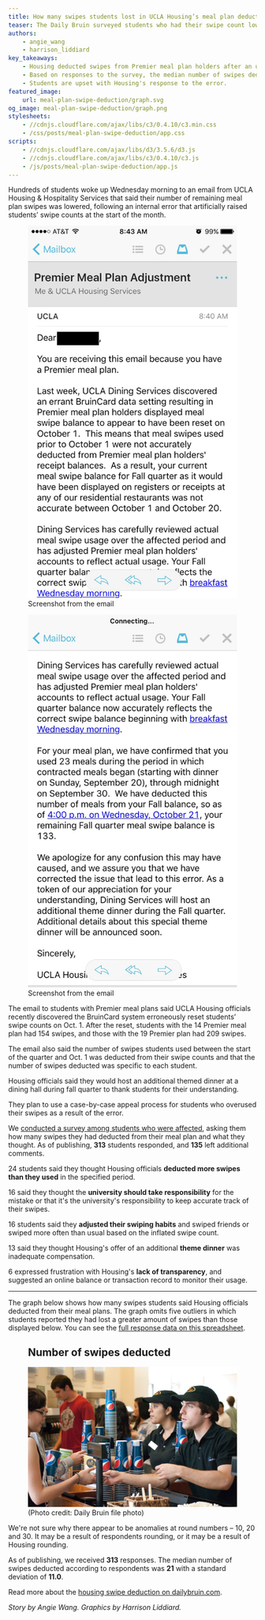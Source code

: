 ```yaml
---
title: How many swipes students lost in UCLA Housing’s meal plan deduction
teaser: The Daily Bruin surveyed students who had their swipe count lowered.
authors:
    - angie_wang
    - harrison_liddiard
key_takeaways:
    - Housing deducted swipes from Premier meal plan holders after an unintentional increase.
    - Based on responses to the survey, the median number of swipes deducted was **21**.
    - Students are upset with Housing's response to the error.
featured_image:
    url: meal-plan-swipe-deduction/graph.svg
og_image: meal-plan-swipe-deduction/graph.png
stylesheets:
    - //cdnjs.cloudflare.com/ajax/libs/c3/0.4.10/c3.min.css
    - /css/posts/meal-plan-swipe-deduction/app.css
scripts:
    - //cdnjs.cloudflare.com/ajax/libs/d3/3.5.6/d3.js
    - //cdnjs.cloudflare.com/ajax/libs/c3/0.4.10/c3.js
    - /js/posts/meal-plan-swipe-deduction/app.js
---
```


Hundreds of students woke up Wednesday morning to an email from UCLA Housing & Hospitality Services that said their number of remaining meal plan swipes was lowered, following an internal error that artificially raised students’ swipe counts at the start of the month.

<figure class="image right">
    <img src="/img/posts/meal-plan-swipe-deduction/email-screenshot-1.jpg"/>
    <figcaption>Screenshot from the email</figcaption>
</figure>

<figure class="image right">
    <img src="/img/posts/meal-plan-swipe-deduction/email-screenshot-2.jpg"/>
    <figcaption>Screenshot from the email</figcaption>
</figure>

The email to students with Premier meal plans said UCLA Housing officials recently discovered the BruinCard system erroneously reset students’ swipe counts on Oct. 1. After the reset, students with the 14 Premier meal plan had 154 swipes, and those with the 19 Premier plan had 209 swipes.

The email also said the number of swipes students used between the start of the quarter and Oct. 1 was deducted from their swipe counts and that the number of swipes deducted was specific to each student.

Housing officials said they would host an additional themed dinner at a dining hall during fall quarter to thank students for their understanding.

They plan to use a case-by-case appeal process for students who overused their swipes as a result of the error.

We [conducted a survey among students who were affected](https://docs.google.com/a/g.ucla.edu/forms/d/1R1T99kVaP13nFn_0uaNJtfRxjGp5caGrzLrgJAJeTUg/viewform?usp=send_form#start=invite), asking them how many swipes they had deducted from their meal plan and what they thought. As of publishing, **313** students responded, and **135** left additional comments.

<span class="big-number">24</span> students said they thought Housing officials **deducted more swipes than they used** in the specified period.

<span class="big-number">16</span> said they thought  the **university should take responsibility** for the mistake or that it's the university's responsibility to keep accurate track of their swipes.

<span class="big-number">16</span> students said they **adjusted their swiping habits** and swiped friends or swiped more often than usual based on the inflated swipe count.

<span class="big-number">13</span> said they thought Housing's offer of an additional **theme dinner** was inadequate compensation.

<span class="big-number">6</span> expressed frustration with Housing's **lack of transparency**, and suggested an online balance or transaction record to monitor their usage.

<hr id="visualization"/>

The graph below shows how many swipes students said Housing officials deducted from their meal plans. The graph omits five outliers in which students reported they had lost a greater amount of swipes than those displayed below. You can see the [full response data on this spreadsheet](https://docs.google.com/a/g.ucla.edu/spreadsheets/d/1HUyfwNCODB5R0a8rmIoDQb3uCpIR7F4T5B-DP1sWBRA/edit?usp=sharing).

<figure class="chart-container">
    <h2>Number of swipes deducted</h2>
    <div class="chart" id="distribution-chart"></div>
</figure>

<figure class="image right">
    <img src="/img/posts/meal-plan-swipe-deduction/bruin-cafe.jpg"/>
    <figcaption>(Photo credit: Daily Bruin file photo)</figcaption>
</figure>

We're not sure why there appear to be anomalies at round numbers – 10, 20 and 30. It may be a result of respondents rounding, or it may be a result of Housing rounding.

As of publishing, we received **313** responses. The median number of swipes deducted according to respondents was **21** with a standard deviation of **11.0**.

Read more about the [housing swipe deduction on dailybruin.com](http://dailybruin.com/2015/10/21/ucla-housing-reduces-swipes-for-some-hill-residents-after-internal-error/).

*Story by Angie Wang. Graphics by Harrison Liddiard.*

